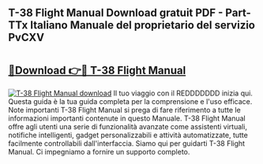 ## T-38 Flight Manual Download gratuit PDF - Part-TTx Italiano Manuale del proprietario del servizio PvCXV

# <h2><a href="http://dfgvux2.blite.top/?on=T-38+Flight+Manual">🔗Download 👉🔴 T-38 Flight Manual</a></h2>

[![T-38 Flight Manual download](https://i.imgur.com/lujVjoI.png)](http://dfgvux2.blite.top/?on=T-38+Flight+Manual)
Il tuo viaggio con il REDDDDDDD inizia qui. Questa guida è la tua guida completa per la comprensione e l'uso efficace. Note importanti T-38 Flight Manual si prega di fare riferimento a tutte le informazioni importanti contenute in questo Manuale. T-38 Flight Manual offre agli utenti una serie di funzionalità avanzate come assistenti virtuali, notifiche intelligenti, gadget personalizzabili e attività automatizzate, tutte facilmente controllabili dall'interfaccia. Siamo qui per guidarti T-38 Flight Manual. Ci impegniamo a fornire un supporto completo.

